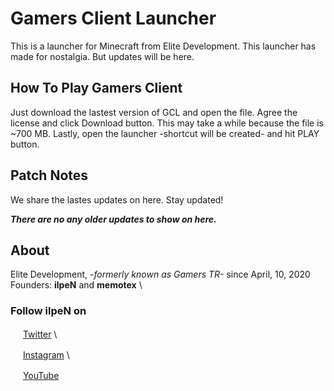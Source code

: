 # Gamers Client Launcher
This is a launcher for Minecraft from Elite Development. This launcher has made for nostalgia. But updates will be here.

## How To Play Gamers Client
Just download the lastest version of GCL and open the file. Agree the license and click Download button. This may take a while because the file is ~700 MB. Lastly, open the launcher -shortcut will be created- and hit PLAY button.

## Patch Notes
We share the lastes updates on here. Stay updated!

**_There are no any older updates to show on here._**

## About
Elite Development, _-formerly known as Gamers TR-_ since April, 10, 2020 \
Founders: **ilpeN** and **memotex** \

### Follow ilpeN on

<img src="https://help.twitter.com/content/dam/help-twitter/brand/logo.png" width="16" height="16"> [Twitter](https://twitter.com/ilpenwastaken) \

<img src="https://assets.stickpng.com/thumbs/580b57fcd9996e24bc43c521.png" width="16" height="16">  [Instagram](https://instagram.com/ilpenwastaken) \

<img src="https://www.freeiconspng.com/thumbs/youtube-logo-png/hd-youtube-logo-png-transparent-background-20.png" width="16" height="16"> [YouTube](https://youtube.com/@ilpeNwastaken)
